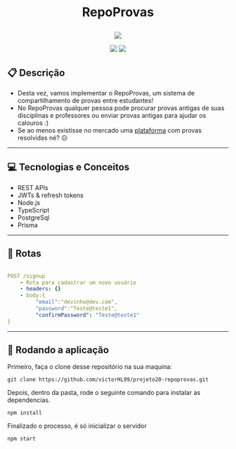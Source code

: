 # <p align = "center"> RepoProvas </p>

<p align="center">
   <img src="https://user-images.githubusercontent.com/72531277/178094665-f46c6a55-c821-42a0-bb9c-d5dd5f2d69fa.png"/>
</p>

<p align = "center">
   <img src="https://img.shields.io/badge/author-SEU_NOME-4dae71?style=flat-square" />
   <img src="https://img.shields.io/github/languages/count/SEU_NOME/NOME_DO_PROJETO?color=4dae71&style=flat-square" />
</p>


##  :clipboard: Descrição

- Desta vez, vamos implementar o RepoProvas, um sistema de compartilhamento de provas entre estudantes!
- No RepoProvas qualquer pessoa pode procurar provas antigas de suas disciplinas e professores ou enviar provas antigas para ajudar os calouros :)
- Se ao menos existisse no mercado uma [plataforma](https://respondeai.com.br) com provas resolvidas né? ☹️

***

## :computer:	 Tecnologias e Conceitos

- REST APIs
- JWTs & refresh tokens
- Node.js
- TypeScript
- PostgreSql 
- Prisma

***

## :rocket: Rotas

```yml

POST /signup
    - Rota para cadastrar um novo usuário
    - headers: {}
    - body:{
         "email":"devinho@dev.com",
         "password":"Teste@teste1",
         "confirmPassword": "Teste@teste1"
}
```
***

## 🏁 Rodando a aplicação


Primeiro, faça o clone desse repositório na sua maquina:

```
git clone https://github.com/victorHL99/projeto20-repoprovas.git
```

Depois, dentro da pasta, rode o seguinte comando para instalar as dependencias.

```
npm install
```

Finalizado o processo, é só inicializar o servidor
```
npm start
```
